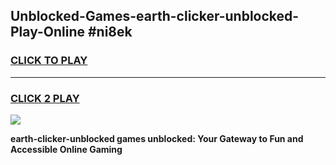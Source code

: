 
## Unblocked-Games-earth-clicker-unblocked-Play-Online #ni8ek
<h3>
<a href="https://news.freeplayer.one?title=earth-clicker-unblocked&ref=3">CLICK TO PLAY</a></h3>
<hr>

<h3>
<a href="https://news.freeplayer.one?title=earth-clicker-unblocked&ref=3">CLICK 2 PLAY</a>
  
</h3>

<a href="https://news.freeplayer.one?title=earth-clicker-unblocked&ref=3"><img src="https://clearcache.store/games.png"></a>


**earth-clicker-unblocked games unblocked: Your Gateway to Fun and Accessible Online Gaming**
